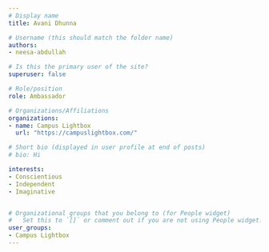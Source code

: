 ```yaml
---
# Display name
title: Avani Dhunna

# Username (this should match the folder name)
authors:
- neesa-abdullah

# Is this the primary user of the site?
superuser: false

# Role/position
role: Ambassador

# Organizations/Affiliations
organizations:
- name: Campus Lightbox
  url: "https://campuslightbox.com/"

# Short bio (displayed in user profile at end of posts)
# bio: Hi

interests:
- Conscientious
- Independent
- Imaginative


# Organizational groups that you belong to (for People widget)
#   Set this to `[]` or comment out if you are not using People widget.
user_groups:
- Campus Lightbox
---
```


